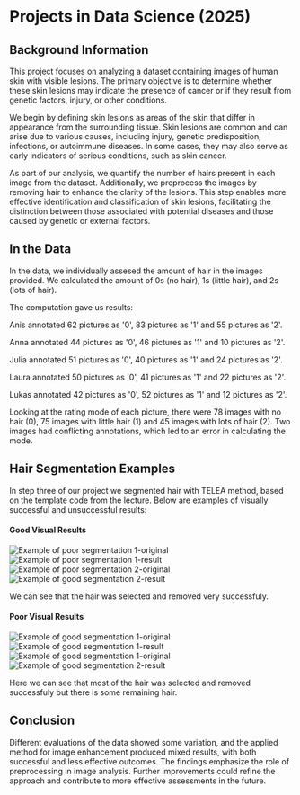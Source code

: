 # Projects in Data Science (2025)

## Background Information

This project focuses on analyzing a dataset containing images of human skin with visible lesions. The primary objective is to determine whether these skin lesions may indicate the presence of cancer or if they result from genetic factors, injury, or other conditions.

We begin by defining skin lesions as areas of the skin that differ in appearance from the surrounding tissue. Skin lesions are common and can arise due to various causes, including injury, genetic predisposition, infections, or autoimmune diseases. In some cases, they may also serve as early indicators of serious conditions, such as skin cancer.

As part of our analysis, we quantify the number of hairs present in each image from the dataset. Additionally, we preprocess the images by removing hair to enhance the clarity of the lesions. This step enables more effective identification and classification of skin lesions, facilitating the distinction between those associated with potential diseases and those caused by genetic or external factors.

## In the Data
In the data, we individually assesed the amount of hair in the images provided. We calculated the amount of 0s (no hair), 1s (little hair), and 2s (lots of hair). 

The computation gave us results: 

Anis annotated 62 pictures as '0', 83 pictures as '1' and 55 pictures as '2'.

Anna annotated 44 pictures as '0', 46 pictures as '1' and 10 pictures as '2'.

Julia annotated 51 pictures as '0', 40 pictures as '1' and 24 pictures as '2'.

Laura annotated 50 pictures as '0', 41 pictures as '1' and 22 pictures as '2'.

Lukas annotated 42 pictures as '0', 52 pictures as '1' and 12 pictures as '2'.

Looking at the rating mode of each picture, there were 78 images with no hair (0), 75 images with little hair (1) and 45 images with lots of hair (2). Two images had conflicting annotations, which led to an error in calculating the mode.

## Hair Segmentation Examples

In step three of our project we segmented hair with TELEA method, based on the template code from the lecture. Below are examples of visually successful and unsuccessful results:

#### Good Visual Results
![Example of poor segmentation 1-original](/result/img_1721.png)
![Example of poor segmentation 1-result](/result/output1721.jpg)
![Example of poor segmentation 2-original](/result/img_1730.png)
![Example of good segmentation 2-result](/result/output1730.jpg)

We can see that the hair was selected and removed very successfuly.

#### Poor Visual Results

![Example of good segmentation 1-original](/result/img_1739.png)
![Example of good segmentation 1-result](/result/output1739.jpg)
![Example of good segmentation 1-original](/result/img_1757.png)
![Example of good segmentation 2-result](/result/output1757.jpg)

Here we can see that most of the hair was selected and removed successfuly but there is some remaining hair.

## Conclusion

Different evaluations of the data showed some variation, and the applied method for image enhancement produced mixed results, with both successful and less effective outcomes.
The findings emphasize the role of preprocessing in image analysis. Further improvements could refine the approach and contribute to more effective assessments in the future.
